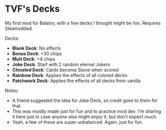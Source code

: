# TVF's Decks

My first mod for Balatro, with a few decks I thought might be fun. Requires Steamodded.

Decks:
- **Blank Deck**: No effects
- **Bonus Deck**: +30 chips
- **Mult Deck**: +4 chips
- **Joke Deck**: Start with 2 random eternal Jokers
- **Chiseled Deck**: Cards become Stone when scored
- **Rainbow Deck**: Applies the effects of all colored decks
- **Patchwork Deck**: Applies the effects of all decks from vanilla

Notes:
- A friend suggested the idea for Joke Deck, so credit goes to them for that.
- This was mostly made just for fun and to practice mod dev. I'm sharing it here just in case anyone else might enjoy it, but don't expect much.
- Yeah, a few of these are super unbalanced. Again, just for fun.